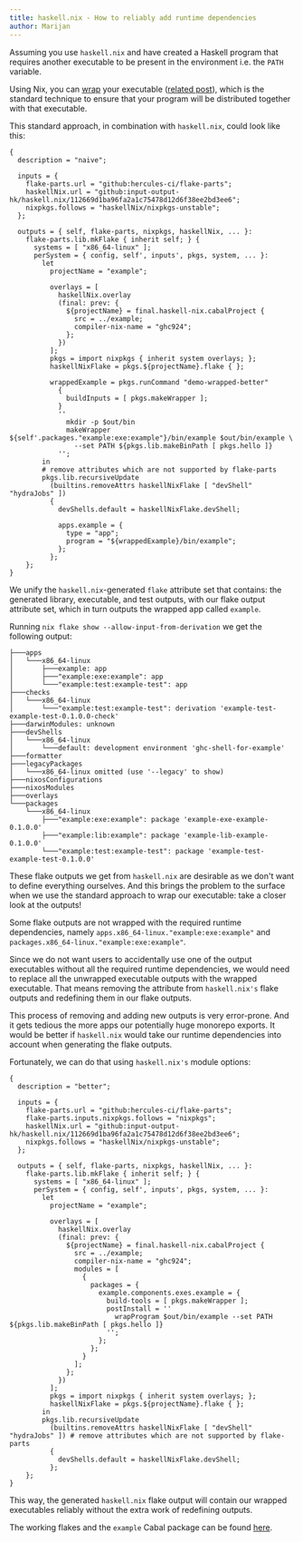 ```yaml
---
title: haskell.nix - How to reliably add runtime dependencies
author: Marijan
---
```


Assuming you use `haskell.nix` and have created a Haskell program that requires another executable to be present in the environment i.e. the `PATH` variable.

Using Nix, you can [wrap](https://nixos.wiki/wiki/Nix_Cookbook#Wrapping_packages) your executable ([related post](/posts/2022-06-03-dont-override-and-wrap-only.html)), which is the standard technique to ensure that your program will be distributed together with that executable.

This standard approach, in combination with `haskell.nix`, could look like this:

```
{
  description = "naive";

  inputs = {
    flake-parts.url = "github:hercules-ci/flake-parts";
    haskellNix.url = "github:input-output-hk/haskell.nix/112669d1ba96fa2a1c75478d12d6f38ee2bd3ee6";
    nixpkgs.follows = "haskellNix/nixpkgs-unstable";
  };

  outputs = { self, flake-parts, nixpkgs, haskellNix, ... }:
    flake-parts.lib.mkFlake { inherit self; } {
      systems = [ "x86_64-linux" ];
      perSystem = { config, self', inputs', pkgs, system, ... }:
        let
          projectName = "example";

          overlays = [
            haskellNix.overlay
            (final: prev: {
              ${projectName} = final.haskell-nix.cabalProject {
                src = ../example;
                compiler-nix-name = "ghc924";
              };
            })
          ];
          pkgs = import nixpkgs { inherit system overlays; };
          haskellNixFlake = pkgs.${projectName}.flake { };

          wrappedExample = pkgs.runCommand "demo-wrapped-better"
            {
              buildInputs = [ pkgs.makeWrapper ];
            }
            ''
              mkdir -p $out/bin
              makeWrapper ${self'.packages."example:exe:example"}/bin/example $out/bin/example \
                --set PATH ${pkgs.lib.makeBinPath [ pkgs.hello ]}
            '';
        in
        # remove attributes which are not supported by flake-parts
        pkgs.lib.recursiveUpdate
          (builtins.removeAttrs haskellNixFlake [ "devShell" "hydraJobs" ])
          {
            devShells.default = haskellNixFlake.devShell;

            apps.example = {
              type = "app";
              program = "${wrappedExample}/bin/example";
            };
          };
    };
}
```

We unify the `haskell.nix`-generated `flake` attribute set that contains: the generated library, executable, and test outputs, with our flake output attribute set, which in turn outputs the wrapped app called `example`.

Running `nix flake show --allow-input-from-derivation` we get the following output:
```
├───apps
│   └───x86_64-linux
│       ├───example: app
│       ├───"example:exe:example": app
│       └───"example:test:example-test": app
├───checks
│   └───x86_64-linux
│       └───"example:test:example-test": derivation 'example-test-example-test-0.1.0.0-check'
├───darwinModules: unknown
├───devShells
│   └───x86_64-linux
│       └───default: development environment 'ghc-shell-for-example'
├───formatter
├───legacyPackages
│   └───x86_64-linux omitted (use '--legacy' to show)
├───nixosConfigurations
├───nixosModules
├───overlays
└───packages
    └───x86_64-linux
        ├───"example:exe:example": package 'example-exe-example-0.1.0.0'
        ├───"example:lib:example": package 'example-lib-example-0.1.0.0'
        └───"example:test:example-test": package 'example-test-example-test-0.1.0.0'
```

These flake outputs we get from `haskell.nix` are desirable as we don't want to define everything ourselves. And this brings the problem to the surface when we use the standard approach to wrap our executable: take a closer look at the outputs!

Some flake outputs are not wrapped with the required runtime dependencies, namely `apps.x86_64-linux."example:exe:example"` and `packages.x86_64-linux."example:exe:example"`.

Since we do not want users to accidentally use one of the output executables without all the required runtime dependencies, we would need to replace all the unwrapped executable outputs with the wrapped executable.
That means removing the attribute from `haskell.nix's` flake outputs and redefining them in our flake outputs.

This process of removing and adding new outputs is very error-prone. And it gets tedious the more apps our potentially huge monorepo exports. It would be better if `haskell.nix` would take our runtime dependencies into account when generating the flake outputs.

Fortunately, we can do that using `haskell.nix's` module options:
```
{
  description = "better";

  inputs = {
    flake-parts.url = "github:hercules-ci/flake-parts";
    flake-parts.inputs.nixpkgs.follows = "nixpkgs";
    haskellNix.url = "github:input-output-hk/haskell.nix/112669d1ba96fa2a1c75478d12d6f38ee2bd3ee6";
    nixpkgs.follows = "haskellNix/nixpkgs-unstable";
  };

  outputs = { self, flake-parts, nixpkgs, haskellNix, ... }:
    flake-parts.lib.mkFlake { inherit self; } {
      systems = [ "x86_64-linux" ];
      perSystem = { config, self', inputs', pkgs, system, ... }:
        let
          projectName = "example";

          overlays = [
            haskellNix.overlay
            (final: prev: {
              ${projectName} = final.haskell-nix.cabalProject {
                src = ../example;
                compiler-nix-name = "ghc924";
                modules = [
                  {
                    packages = {
                      example.components.exes.example = {
                        build-tools = [ pkgs.makeWrapper ];
                        postInstall = ''
                          wrapProgram $out/bin/example --set PATH ${pkgs.lib.makeBinPath [ pkgs.hello ]}
                        '';
                      };
                    };
                  }
                ];
              };
            })
          ];
          pkgs = import nixpkgs { inherit system overlays; };
          haskellNixFlake = pkgs.${projectName}.flake { };
        in
        pkgs.lib.recursiveUpdate
          (builtins.removeAttrs haskellNixFlake [ "devShell" "hydraJobs" ]) # remove attributes which are not supported by flake-parts
          {
            devShells.default = haskellNixFlake.devShell;
          };
    };
}
```

This way, the generated `haskell.nix` flake output will contain our wrapped executables reliably without the extra work of redefining outputs.

The working flakes and the `example` Cabal package can be found [here](https://git.sr.ht/~marijan/website/tree/main/item/examples/haskell-nix/wrap).

